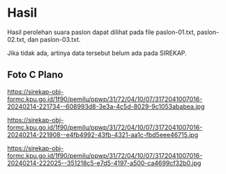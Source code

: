 # Hasil

Hasil perolehan suara paslon dapat dilihat pada file paslon-01.txt, paslon-02.txt, dan paslon-03.txt.

Jika tidak ada, artinya data tersebut belum ada pada SIREKAP.

## Foto C Plano

https://sirekap-obj-formc.kpu.go.id/1f90/pemilu/ppwp/31/72/04/10/07/3172041007016-20240214-221734--608993d8-3e3a-4c5d-8029-9c1053ababea.jpg

https://sirekap-obj-formc.kpu.go.id/1f90/pemilu/ppwp/31/72/04/10/07/3172041007016-20240214-221908--e4fb4992-43fb-4321-aa1c-fbd5eee46715.jpg

https://sirekap-obj-formc.kpu.go.id/1f90/pemilu/ppwp/31/72/04/10/07/3172041007016-20240214-222025--351218c5-e7d5-4197-a500-ca4699cf32b0.jpg
